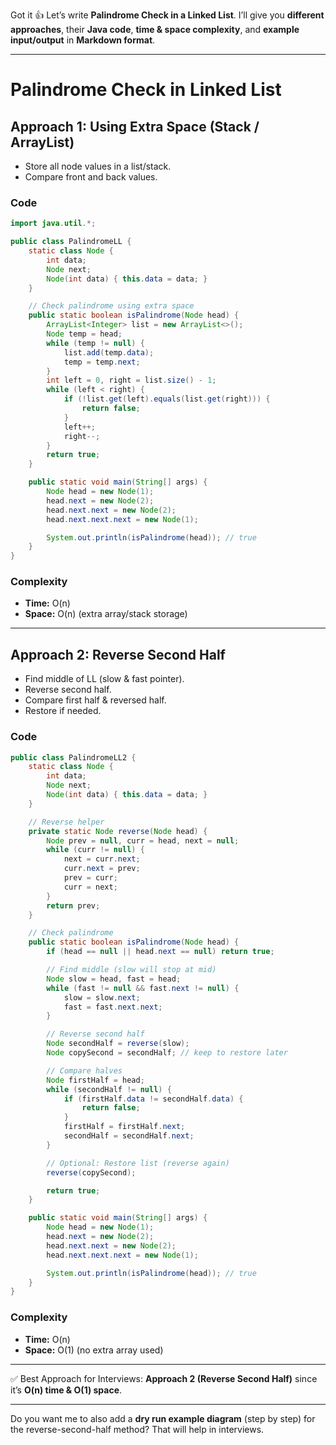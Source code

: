 Got it 👍 Let’s write **Palindrome Check in a Linked List**.
I’ll give you **different approaches**, their **Java code**, **time & space complexity**, and **example input/output** in **Markdown format**.

---

# Palindrome Check in Linked List

## Approach 1: Using Extra Space (Stack / ArrayList)

* Store all node values in a list/stack.
* Compare front and back values.

### Code

```java
import java.util.*;

public class PalindromeLL {
    static class Node {
        int data;
        Node next;
        Node(int data) { this.data = data; }
    }

    // Check palindrome using extra space
    public static boolean isPalindrome(Node head) {
        ArrayList<Integer> list = new ArrayList<>();
        Node temp = head;
        while (temp != null) {
            list.add(temp.data);
            temp = temp.next;
        }
        int left = 0, right = list.size() - 1;
        while (left < right) {
            if (!list.get(left).equals(list.get(right))) {
                return false;
            }
            left++;
            right--;
        }
        return true;
    }

    public static void main(String[] args) {
        Node head = new Node(1);
        head.next = new Node(2);
        head.next.next = new Node(2);
        head.next.next.next = new Node(1);

        System.out.println(isPalindrome(head)); // true
    }
}
```

### Complexity

* **Time:** O(n)
* **Space:** O(n) (extra array/stack storage)

---

## Approach 2: Reverse Second Half

* Find middle of LL (slow & fast pointer).
* Reverse second half.
* Compare first half & reversed half.
* Restore if needed.

### Code

```java
public class PalindromeLL2 {
    static class Node {
        int data;
        Node next;
        Node(int data) { this.data = data; }
    }

    // Reverse helper
    private static Node reverse(Node head) {
        Node prev = null, curr = head, next = null;
        while (curr != null) {
            next = curr.next;
            curr.next = prev;
            prev = curr;
            curr = next;
        }
        return prev;
    }

    // Check palindrome
    public static boolean isPalindrome(Node head) {
        if (head == null || head.next == null) return true;

        // Find middle (slow will stop at mid)
        Node slow = head, fast = head;
        while (fast != null && fast.next != null) {
            slow = slow.next;
            fast = fast.next.next;
        }

        // Reverse second half
        Node secondHalf = reverse(slow);
        Node copySecond = secondHalf; // keep to restore later

        // Compare halves
        Node firstHalf = head;
        while (secondHalf != null) {
            if (firstHalf.data != secondHalf.data) {
                return false;
            }
            firstHalf = firstHalf.next;
            secondHalf = secondHalf.next;
        }

        // Optional: Restore list (reverse again)
        reverse(copySecond);

        return true;
    }

    public static void main(String[] args) {
        Node head = new Node(1);
        head.next = new Node(2);
        head.next.next = new Node(2);
        head.next.next.next = new Node(1);

        System.out.println(isPalindrome(head)); // true
    }
}
```

### Complexity

* **Time:** O(n)
* **Space:** O(1) (no extra array used)

---


✅ Best Approach for Interviews: **Approach 2 (Reverse Second Half)** since it’s **O(n) time & O(1) space**.

---

Do you want me to also add a **dry run example diagram** (step by step) for the reverse-second-half method? That will help in interviews.
